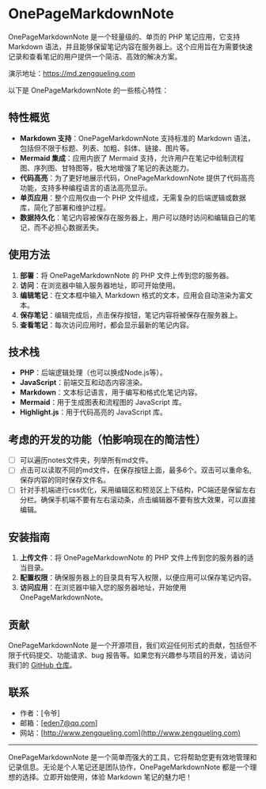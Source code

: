 # OnePageMarkdownNote

OnePageMarkdownNote 是一个轻量级的、单页的 PHP 笔记应用，它支持 Markdown 语法，并且能够保留笔记内容在服务器上。这个应用旨在为需要快速记录和查看笔记的用户提供一个简洁、高效的解决方案。

演示地址：https://md.zengqueling.com 

以下是 OnePageMarkdownNote 的一些核心特性：

## 特性概览

- **Markdown 支持**：OnePageMarkdownNote 支持标准的 Markdown 语法，包括但不限于标题、列表、加粗、斜体、链接、图片等。
- **Mermaid 集成**：应用内嵌了 Mermaid 支持，允许用户在笔记中绘制流程图、序列图、甘特图等，极大地增强了笔记的表达能力。
- **代码高亮**：为了更好地展示代码，OnePageMarkdownNote 提供了代码高亮功能，支持多种编程语言的语法高亮显示。
- **单页应用**：整个应用仅由一个 PHP 文件组成，无需复杂的后端逻辑或数据库，简化了部署和维护过程。
- **数据持久化**：笔记内容被保存在服务器上，用户可以随时访问和编辑自己的笔记，而不必担心数据丢失。

## 使用方法

1. **部署**：将 OnePageMarkdownNote 的 PHP 文件上传到您的服务器。
2. **访问**：在浏览器中输入服务器地址，即可开始使用。
3. **编辑笔记**：在文本框中输入 Markdown 格式的文本，应用会自动渲染为富文本。
4. **保存笔记**：编辑完成后，点击保存按钮，笔记内容将被保存在服务器上。
5. **查看笔记**：每次访问应用时，都会显示最新的笔记内容。

## 技术栈

- **PHP**：后端逻辑处理（也可以换成Node.js等）。
- **JavaScript**：前端交互和动态内容渲染。
- **Markdown**：文本标记语言，用于编写和格式化笔记内容。
- **Mermaid**：用于生成图表和流程图的 JavaScript 库。
- **Highlight.js**：用于代码高亮的 JavaScript 库。

## 考虑的开发的功能（怕影响现在的简洁性）

- [ ] 可以遍历notes文件夹，列举所有md文件。
- [ ] 点击可以读取不同的md文件，在保存按钮上面，最多6个。双击可以重命名,保存内容的同时保存文件名。
- [ ] 针对手机端进行css优化，采用编辑区和预览区上下结构，PC端还是保留左右分栏。确保手机端不要有左右滚动条，点击编辑器不要有放大效果，可以直接编辑。

## 安装指南

1. **上传文件**：将 OnePageMarkdownNote 的 PHP 文件上传到您的服务器的适当目录。
2. **配置权限**：确保服务器上的目录具有写入权限，以便应用可以保存笔记内容。
3. **访问应用**：在浏览器中输入您的服务器地址，开始使用 OnePageMarkdownNote。

## 贡献

OnePageMarkdownNote 是一个开源项目，我们欢迎任何形式的贡献，包括但不限于代码提交、功能请求、bug 报告等。如果您有兴趣参与项目的开发，请访问我们的 [GitHub 仓库](https://github.com/yourusername/OnePageMarkdownNote)。

## 联系

- 作者：[令爷]
- 邮箱：[eden7@qq.com]
- 网站：[http://www.zengqueling.com](http://www.zengqueling.com)


---

OnePageMarkdownNote 是一个简单而强大的工具，它将帮助您更有效地管理和记录信息。无论是个人笔记还是团队协作，OnePageMarkdownNote 都是一个理想的选择。立即开始使用，体验 Markdown 笔记的魅力吧！
